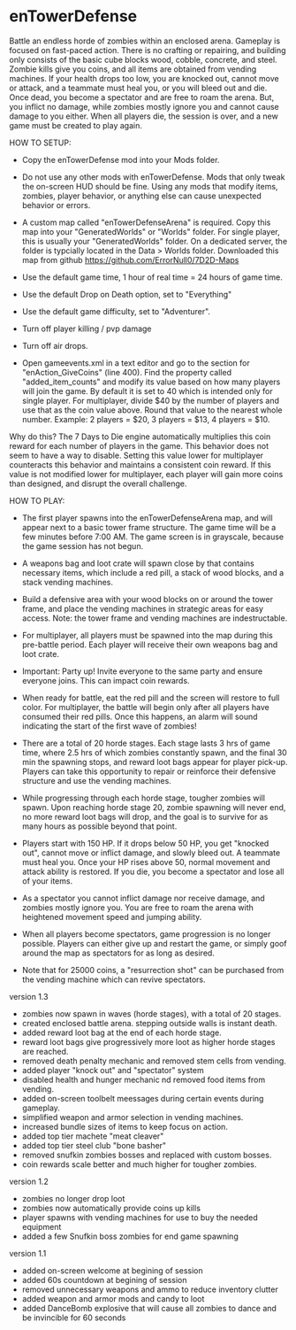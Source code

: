 # enTowerDefense

Battle an endless horde of zombies within an enclosed arena. Gameplay is focused on fast-paced action. There is no crafting or repairing, and building only consists of the basic cube blocks wood, cobble, concrete, and steel. Zombie kills give you coins, and all items are obtained from vending machines. If your health drops too low, you are knocked out, cannot move or attack, and a teammate must heal you, or you will bleed out and die. Once dead, you become a spectator and are free to roam the arena. But, you inflict no damage, while zombies mostly ignore you and cannot cause damage to you either. When all players die, the session is over, and a new game must be created to play again.


HOW TO SETUP:

- Copy the enTowerDefense mod into your Mods folder.

- Do not use any other mods with enTowerDefense. Mods that only tweak the on-screen HUD should be fine. Using any mods that modify items, zombies, player behavior, or anything else can cause unexpected behavior or errors.

- A custom map called "enTowerDefenseArena" is required. Copy this map into your "GeneratedWorlds" or "Worlds" folder. For single player, this is usually your "GeneratedWorlds" folder. On a dedicated server, the folder is typcially located in the Data > Worlds folder. Downloaded this map from github https://github.com/ErrorNull0/7D2D-Maps

- Use the default game time, 1 hour of real time = 24 hours of game time.

- Use the default Drop on Death option, set to "Everything"

- Use the default game difficulty, set to "Adventurer".

- Turn off player killing / pvp damage

- Turn off air drops. 

- Open gameevents.xml in a text editor and go to the section for "enAction_GiveCoins" (line 400). Find the property called "added_item_counts" and modify its value based on how many players will join the game. By default it is set to 40 which is intended only for single player. For multiplayer, divide $40 by the number of players and use that as the coin value above. Round that value to the nearest whole number. Example: 2 players = $20, 3 players = $13, 4 players = $10. 

Why do this? The 7 Days to Die engine automatically multiplies this coin reward for each number of players in the game. This behavior does not seem to have a way to disable. Setting this value lower for multiplayer counteracts this behavior and maintains a consistent coin reward. If this value is not modified lower for multiplayer, each player will gain more coins than designed, and disrupt the overall challenge.


HOW TO PLAY:

- The first player spawns into the enTowerDefenseArena map, and will appear next to a basic tower frame structure. The game time will be a few minutes before 7:00 AM. The game screen is in grayscale, because the game session has not begun.

- A weapons bag and loot crate will spawn close by that contains necessary items, which include a red pill, a stack of wood blocks, and a stack vending machines.

- Build a defensive area with your wood blocks on or around the tower frame, and place the vending machines in strategic areas for easy access. Note: the tower frame and vending machines are indestructable.

- For multiplayer, all players must be spawned into the map during this pre-battle period. Each player will receive their own weapons bag and loot crate. 

- Important: Party up! Invite everyone to the same party and ensure everyone joins. This can impact coin rewards.

- When ready for battle, eat the red pill and the screen will restore to full color. For multiplayer, the battle will begin only after all players have consumed their red pills. Once this happens, an alarm will sound indicating the start of the first wave of zombies!

- There are a total of 20 horde stages. Each stage lasts 3 hrs of game time, where 2.5 hrs of which zombies constantly spawn, and the final 30 min the spawning stops, and reward loot bags appear for player pick-up. Players can take this opportunity to repair or reinforce their defensive structure and use the vending machines.

- While progressing through each horde stage, tougher zombies will spawn. Upon reaching horde stage 20, zombie spawning will never end, no more reward loot bags will drop, and the goal is to survive for as many hours as possible beyond that point.

- Players start with 150 HP. If it drops below 50 HP, you get "knocked out", cannot move or inflict damage, and slowly bleed out. A teammate must heal you. Once your HP rises above 50, normal movement and attack ability is restored. If you die, you become a spectator and lose all of your items.

- As a spectator you cannot inflict damage nor receive damage, and zombies mostly ignore you. You are free to roam the arena with heightened movement speed and jumping ability. 

- When all players become spectators, game progression is no longer possible. Players can either give up and restart the game, or simply goof around the map as spectators for as long as desired.

- Note that for 25000 coins, a "resurrection shot" can be purchased from the vending machine which can revive spectators.



version 1.3
- zombies now spawn in waves (horde stages), with a total of 20 stages.
- created enclosed battle arena. stepping outside walls is instant death.
- added reward loot bag at the end of each horde stage.
- reward loot bags give progressively more loot as higher horde stages are reached.
- removed death penalty mechanic and removed stem cells from vending.
- added player "knock out" and "spectator" system
- disabled health and hunger mechanic nd removed food items from vending.
- added on-screen toolbelt meessages during certain events during gameplay.
- simplified weapon and armor selection in vending machines.
- increased bundle sizes of items to keep focus on action.
- added top tier machete "meat cleaver" 
- added top tier steel club "bone basher"
- removed snufkin zombies bosses and replaced with custom bosses.
- coin rewards scale better and much higher for tougher zombies.

version 1.2
- zombies no longer drop loot
- zombies now automatically provide coins up kills
- player spawns with vending machines for use to buy the needed equipment
- added a few Snufkin boss zombies for end game spawning

version 1.1
- added on-screen welcome at begining of session
- added 60s countdown at begining of session
- removed unnecessary weapons and ammo to reduce inventory clutter
- added weapon and armor mods and candy to loot
- added DanceBomb explosive that will cause all zombies to dance and be invincible for 60 seconds

